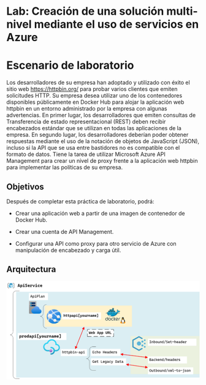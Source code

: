 # Lab: Creación de una solución multi-nivel mediante el uso de servicios en Azure

# Escenario de laboratorio

Los desarrolladores de su empresa han adoptado y utilizado con éxito el sitio web https://httpbin.org/ para probar varios clientes que emiten solicitudes HTTP. Su empresa desea utilizar uno de los contenedores disponibles públicamente en Docker Hub para alojar la aplicación web httpbin en un entorno administrado por la empresa con algunas advertencias. En primer lugar, los desarrolladores que emiten consultas de Transferencia de estado representacional (REST) deben recibir encabezados estándar que se utilizan en todas las aplicaciones de la empresa. En segundo lugar, los desarrolladores deberían poder obtener respuestas mediante el uso de la notación de objetos de JavaScript (JSON), incluso si la API que se usa entre bastidores no es compatible con el formato de datos. Tiene la tarea de utilizar Microsoft Azure API Management para crear un nivel de proxy frente a la aplicación web httpbin para implementar las políticas de su empresa.

## Objetivos
Después de completar esta práctica de laboratorio, podrá:

- Crear una aplicación web a partir de una imagen de contenedor de Docker Hub.

- Crear una cuenta de API Management.

- Configurar una API como proxy para otro servicio de Azure con manipulación de encabezado y carga útil.

## Arquitectura

![](images\Architecture.png)